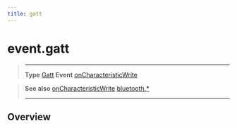 ```yaml
---
title: gatt
---
```

# event.gatt

> --------------------- ------------------------------------------------------------------------------------------
> __Type__              [Gatt](/plugin/bluetooth/type/Gatt/)
> __Event__             [onCharacteristicWrite](/plugin/bluetooth/type/Gatt/event/onCharacteristicWrite/)


> __See also__          [onCharacteristicWrite](/plugin/bluetooth/type/Gatt/event/onCharacteristicWrite/)
>						[bluetooth.*](/plugin/bluetooth/)
> --------------------- ------------------------------------------------------------------------------------------

## Overview